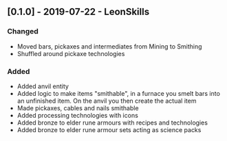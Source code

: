 ## [0.1.0] - 2019-07-22 - LeonSkills

### Changed
- Moved bars, pickaxes and intermediates from Mining to Smithing
- Shuffled around pickaxe technologies

### Added
- Added anvil entity
- Added logic to make items "smithable", in a furnace you smelt bars into an unfinished item. On the anvil you then create the actual item
- Made pickaxes, cables and nails smithable
- Added processing technologies with icons
- Added bronze to elder rune armours with recipes and technologies
- Added bronze to elder rune armour sets acting as science packs